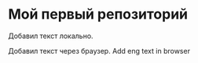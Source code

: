 ﻿# Мой первый репозиторий 

Добавил текст локально.

Добавил текст через браузер. Add eng text in browser
